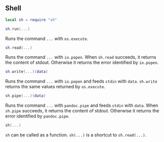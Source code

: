 ## Shell

``` lua
local sh = require "sh"
```

``` lua
sh.run(...)
```

Runs the command `...` with `os.execute`.

``` lua
sh.read(...)
```

Runs the command `...` with `io.popen`. When `sh.read` succeeds, it
returns the content of stdout. Otherwise it returns the error identified
by `io.popen`.

``` lua
sh.write(...)(data)
```

Runs the command `...` with `io.popen` and feeds `stdin` with `data`.
`sh.write` returns the same values returned by `os.execute`.

``` lua
sh.pipe(...)(data)
```

Runs the command `...` with `pandoc.pipe` and feeds `stdin` with `data`.
When `sh.pipe` succeeds, it returns the content of stdout. Otherwise it
returns the error identified by `pandoc.pipe`.

``` lua
sh(...)
```

`sh` can be called as a function. `sh(...)` is a shortcut to
`sh.read(...)`.
